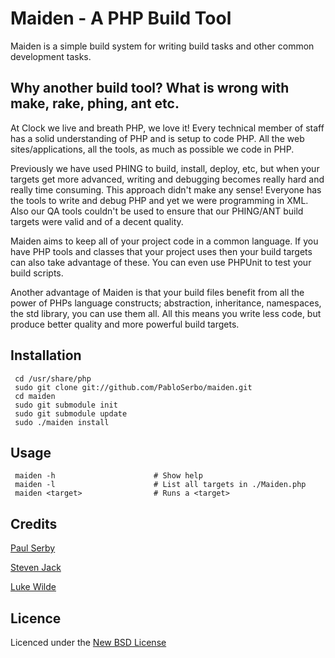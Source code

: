 # Maiden - A PHP Build Tool

Maiden is a simple build system for writing build tasks and other common development tasks.

## Why another build tool? What is wrong with make, rake, phing, ant etc.

At Clock we live and breath PHP, we love it! Every technical member of staff has a solid understanding of PHP and is setup to code PHP.
All the web sites/applications, all the tools, as much as possible we code in PHP.

Previously we have used PHING to build, install, deploy, etc, but when your targets get more advanced, writing and debugging
becomes really hard and really time consuming. This approach didn't make any sense! Everyone has the tools to write and debug PHP and yet we were
programming in XML. Also our QA tools couldn't be used to ensure that our PHING/ANT build targets were valid and of a decent quality.

Maiden aims to keep all of your project code in a common language. If you have PHP tools and classes that your project uses then your build targets
can also take advantage of these. You can even use PHPUnit to test your build scripts.

Another advantage of Maiden is that your build files benefit from all the power of PHPs language constructs; abstraction, inheritance, namespaces,
the std library, you can use them all. All this means you write less code, but produce better quality and more powerful build targets.

## Installation

     cd /usr/share/php
     sudo git clone git://github.com/PabloSerbo/maiden.git
     cd maiden
     sudo git submodule init
     sudo git submodule update
     sudo ./maiden install

## Usage

     maiden -h 						# Show help
     maiden -l 						# List all targets in ./Maiden.php
     maiden <target>				# Runs a <target>

## Credits

[Paul Serby](https://github.com/PabloSerbo/)

[Steven Jack](https://github.com/stevenjack/)

[Luke Wilde](https://github.com/lukewilde/)


## Licence
Licenced under the [New BSD License](http://opensource.org/licenses/bsd-license.php)
